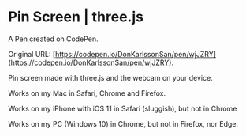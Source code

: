 # Pin Screen | three.js

A Pen created on CodePen.

Original URL: [https://codepen.io/DonKarlssonSan/pen/wjJZRY](https://codepen.io/DonKarlssonSan/pen/wjJZRY).

Pin screen made with three.js and the webcam on your device. 

Works on my Mac in Safari, Chrome and Firefox.

Works on my iPhone with iOS 11 in Safari (sluggish), but not in Chrome

Works on my PC (Windows 10) in Chrome, but not in Firefox, nor Edge.

